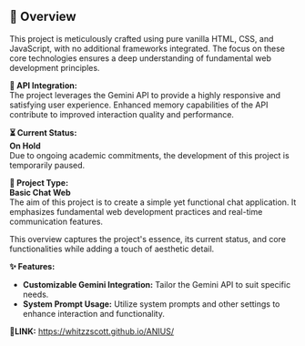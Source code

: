 ## 📝 Overview

This project is meticulously crafted using pure vanilla HTML, CSS, and JavaScript, with no additional frameworks integrated. The focus on these core technologies ensures a deep understanding of fundamental web development principles.

**🔗 API Integration:**  
The project leverages the Gemini API to provide a highly responsive and satisfying user experience. Enhanced memory capabilities of the API contribute to improved interaction quality and performance.

**⏳ Current Status:**  
**On Hold**  
Due to ongoing academic commitments, the development of this project is temporarily paused.

**💬 Project Type:**  
**Basic Chat Web**  
The aim of this project is to create a simple yet functional chat application. It emphasizes fundamental web development practices and real-time communication features.

This overview captures the project's essence, its current status, and core functionalities while adding a touch of aesthetic detail.

**✨ Features:**  
- **Customizable Gemini Integration:** Tailor the Gemini API to suit specific needs.
- **System Prompt Usage:** Utilize system prompts and other settings to enhance interaction and functionality.

**🔗LINK:** https://whitzzscott.github.io/ANIUS/
